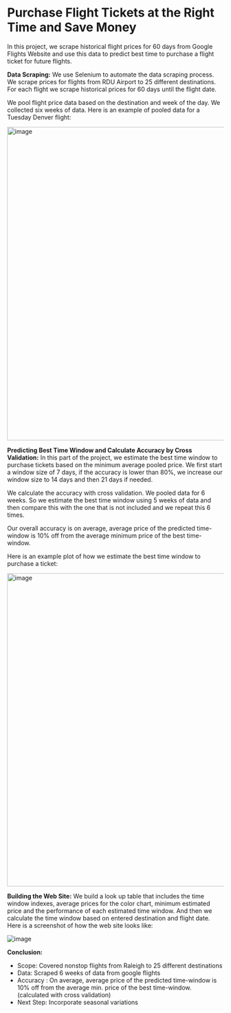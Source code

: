 # Purchase Flight Tickets at the Right Time and Save Money
In this project, we scrape historical flight prices for 60 days from Google Flights Website and use this data to predict best time to purchase a flight 
ticket for future flights.

**Data Scraping:** We use Selenium to automate the data scraping process. We scrape prices for flights from RDU Airport to 25 different destinations. 
For each flight we scrape historical prices for 60 days until the flight date.

We pool flight price data based on the destination and week of the day. We collected six weeks of data. Here is an example of pooled data for a 
Tuesday Denver flight:

<img width="727" alt="image" src="https://github.com/osmanarslan61/capstone/assets/133136319/ead6d0b6-a10d-4d77-aa5e-2eb732bbdb55">

**Predicting Best Time Window and Calculate Accuracy by Cross Validation:** In this part of the project, we estimate the best time window to purchase tickets based on the minimum average pooled price. We first start a window size of 7 days, if the accuracy is lower than 80%, we increase our window size to 14 days and then 21 days if needed.

We calculate the accuracy with cross validation. We pooled data for 6 weeks. So we estimate the best time window using 5 weeks of data and then compare this with the one that is not included and we repeat this 6 times.

Our overall accuracy is on average, average price of the predicted time-window is 10% off from the average minimum price of the best time-window.

Here is an example plot of how we estimate the best time window to purchase a ticket:

<img width="726" alt="image" src="https://github.com/osmanarslan61/capstone/assets/133136319/98ce39de-06e7-477b-95ad-dbbcde758a50">

**Building the Web Site:** We build a look up table that includes the time window indexes, average prices for the color chart, minimum estimated price and the performance of each estimated time window. And then we calculate the time window based on entered destination and flight date. Here is a screenshot of how the web site looks like:

![image](https://github.com/osmanarslan61/capstone/assets/133136319/ad233382-b0ec-4977-a7c8-08a9e99df241)

**Conclusion:** 

- Scope: Covered nonstop flights from Raleigh to 25 different destinations
- Data: Scraped 6 weeks of data from google flights
- Accuracy : On average, average price of the predicted time-window is 10% off from the average min. price of the best time-window. (calculated with cross validation)
- Next Step: Incorporate seasonal variations

